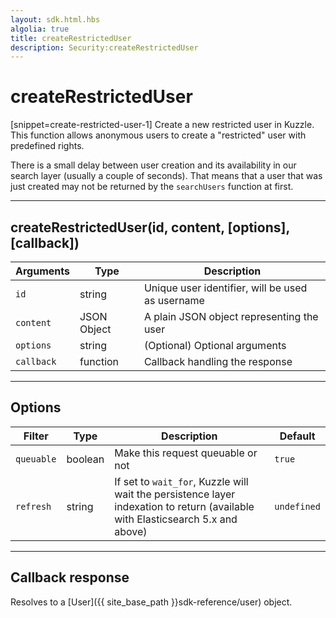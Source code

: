 ```yaml
---
layout: sdk.html.hbs
algolia: true
title: createRestrictedUser
description: Security:createRestrictedUser
---
```

  

# createRestrictedUser
[snippet=create-restricted-user-1]
Create a new restricted user in Kuzzle.  
This function allows anonymous users to create a "restricted" user with predefined rights.

<aside class="notice">
There is a small delay between user creation and its availability in our search layer (usually a couple of seconds).
That means that a user that was just created may not be returned by the <code>searchUsers</code> function at first.
</aside>

---

## createRestrictedUser(id, content, [options], [callback])

| Arguments | Type | Description |
|---------------|---------|----------------------------------------|
| ``id`` | string | Unique user identifier, will be used as username |
| ``content`` | JSON Object | A plain JSON object representing the user |
| ``options`` | string | (Optional) Optional arguments |
| ``callback`` | function | Callback handling the response |

---

## Options

| Filter | Type | Description | Default |
|---------------|---------|----------------------------------------|---------|
| ``queuable`` | boolean | Make this request queuable or not  | ``true`` |
| ``refresh`` | string | If set to ``wait_for``, Kuzzle will wait the persistence layer indexation to return (available with Elasticsearch 5.x and above) | ``undefined`` |

---

## Callback response

Resolves to a [User]({{ site_base_path }}sdk-reference/user) object.
